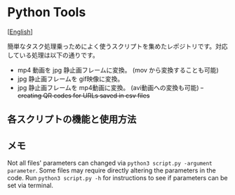 # Python Tools

[[English](README.md)]

簡単なタスク処理乗っためによく使うスクリプトを集めたレポジトリです。対応している処理は以下の通りです。

-  mp4 動画を jpg 静止画フレームに変換。 (mov から変換することも可能)
- jpg 静止画フレームを gif映像に変換。
- jpg 静止画フレームを mp4動画に変換。 (avi動画への変換も可能)
~~- creating QR codes for URLs saved in csv files~~

## 各スクリプトの機能と使用方法

## メモ

Not all files' parameters can changed via `python3 script.py -argument parameter`. Some files may require directly altering the parameters in the code. Run `python3 script.py -h` for instructions to see if parameters can be set via terminal.
